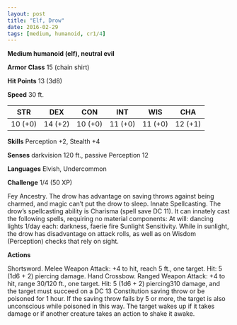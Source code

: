 ```yaml
---
layout: post
title: "Elf, Drow"
date: 2016-02-29
tags: [medium, humanoid, cr1/4]
---
```


**Medium humanoid (elf), neutral evil**

**Armor Class** 15 (chain shirt)

**Hit Points** 13 (3d8)

**Speed** 30 ft.

|   STR   |   DEX   |   CON   |   INT   |   WIS   |   CHA   |
|:-----:|:-----:|:-----:|:-----:|:-----:|:-----:|
| 10 (+0) | 14 (+2) | 10 (+0) | 11 (+0) | 11 (+0) | 12 (+1) |

**Skills** Perception +2, Stealth +4 

**Senses** darkvision 120 ft., passive Perception 12 

**Languages** Elvish, Undercommon 

**Challenge** 1/4 (50 XP)

 Fey Ancestry. The drow has advantage on saving throws against being charmed, and magic can’t put the drow to sleep. Innate Spellcasting. The drow’s spellcasting ability is Charisma (spell save DC 11). It can innately cast the following spells, requiring no material components: At will: dancing lights 1/day each: darkness, faerie fire Sunlight Sensitivity. While in sunlight, the drow has disadvantage on attack rolls, as well as on Wisdom (Perception) checks that rely on sight. 

**Actions** 

Shortsword. Melee Weapon Attack: +4 to hit, reach 5 ft., one target. Hit: 5 (1d6 + 2) piercing damage. Hand Crossbow. Ranged Weapon Attack: +4 to hit, range 30/120 ft., one target. Hit: 5 (1d6 + 2) piercing310 damage, and the target must succeed on a DC 13 Constitution saving throw or be poisoned for 1 hour. If the saving throw fails by 5 or more, the target is also unconscious while poisoned in this way. The target wakes up if it takes damage or if another creature takes an action to shake it awake.